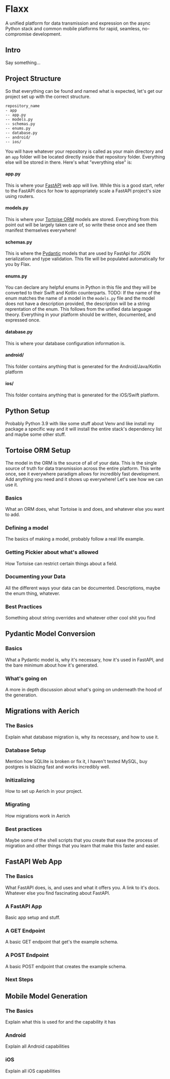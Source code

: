 # Flaxx

A unified platform for data transmission and expression on the async Python stack and common mobile platforms for rapid, seamless, no-compromise development.

## Intro

Say something...

## Project Structure

So that everything can be found and named what is expected, let's get our project set up with the correct structure. 

```
repository_name
- app
-- app.py
-- models.py
-- schemas.py
-- enums.py
-- database.py
-- android/
-- ios/
```

You will have whatever your repository is called as your main directory and an `app` folder will be located directly inside that repository folder.
Everything else will be stored in there. Here's what "everything else" is:

#### app.py

This is where your [FastAPI](https://fastapi.tiangolo.com/) web app will live.
While this is a good start, refer to the FastAPI docs for how to appropriately scale a FastAPI project's size using routers.

#### models.py

This is where your [Tortoise ORM](https://tortoise-orm.readthedocs.io/en/latest/index.html) models are stored. Everything from this point out will be largely taken care of, so write these once and see them manifest themselves everywhere!

#### schemas.py

This is where the [Pydantic](https://pydantic-docs.helpmanual.io/) models that are used by FastApi for JSON serialization and type validation. This file will be populated automatically for you by Flax.

#### enums.py

You can declare any helpful enums in Python in this file and they will be converted to their Swift and Kotlin counterparts. TODO: If the name of the enum matches the name of a model in the `models.py` file and the model does not have a description provided, the description will be a string reprentation of the enum. This follows from the unified data language theory. Everything in your platform should be written, documented, and expressed once.

#### database.py

This is where your database configuration information is.

#### android/

This folder contains anything that is generated for the Android/Java/Kotlin platform

#### ios/

This folder contains anything that is generated for the iOS/Swift platform.

## Python Setup

Probably Python 3.9 with like some stuff about Venv and like install my package a specific way and it will install the entire stack's dependency list and maybe some other stuff.

## Tortoise ORM Setup

The model in the ORM is the source of all of your data. 
This is the single source of truth for data transmission across the entire platform.
This write once, see it everywhere paradigm allows for incredibly fast development. 
Add anything you need and it shows up everywhere! 
Let's see how we can use it.

### Basics

What an ORM does, what Tortoise is and does, and whatever else you want to add.

### Defining a model

The basics of making a model, probably follow a real life example.

### Getting Pickier about what's allowed

How Tortoise can restrict certain things about a field.

### Documenting your Data

All the different ways your data can be documented.
Descriptions, maybe the enum thing, whatever.

### Best Practices

Something about string overrides and whatever other cool shit you find

## Pydantic Model Conversion

### Basics

What a Pydantic model is, why it's necessary, how it's used in FastAPI, and the bare minimum about how it's generated.

### What's going on

A more in depth discussion about what's going on underneath the hood of the generation.

## Migrations with Aerich

### The Basics

Explain what database migration is, why its necessary, and how to use it.

### Database Setup

Mention how SQLlite is broken or fix it, I haven't tested MySQL, buy postgres is blazing fast and works incredibly well.

### Initizalizing

How to set up Aerich in your project.

### Migrating

How migrations work in Aerich

### Best practices

Maybe some of the shell scripts that you create that ease the process of migration and other things that you learn that make this faster and easier.

## FastAPI Web App

### The Basics

What FastAPI does, is, and uses and what it offers you.
A link to it's docs.
Whatever else you find fascinating about FastAPI.

### A FastAPI App

Basic app setup and stuff.

### A GET Endpoint

A basic GET endpoint that get's the example schema.

### A POST Endpoint

A basic POST endpoint that creates the example schema.

### Next Steps

## Mobile Model Generation

### The Basics

Explain what this is used for and the capability it has

### Android

Explain all Android capabilities

### iOS

Explain all iOS capabilities
